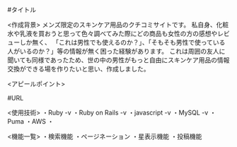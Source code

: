 #タイトル

<作成背景>
メンズ限定のスキンケア用品のクチコミサイトです。
私自身、化粧水や乳液を買おうと思って色々調べてみた際にどの商品も女性の方の感想やレビューしか無く、
「これは男性でも使えるのか？」、「そもそも男性で使っている人がいるのか？」等の情報が無く困った経験があります。
これは周囲の友人に聞いても同様であったため、世の中の男性がもっと自由にスキンケア用品の情報交換ができる場を作りたいと思い、作成しました。

<アピールポイント>

#URL

<使用技術>
・Ruby -v
・Ruby on Rails -v
・javascript -v
・MySQL -v
・Puma
・AWS
・

<機能一覧>
・検索機能
・ページネーション
・星表示機能
・投稿機能
